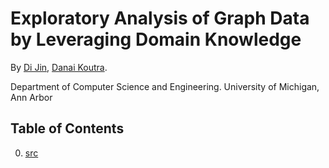 # Exploratory Analysis of Graph Data by Leveraging Domain Knowledge

By [Di Jin](http://www-personal.umich.edu/~dijin/), [Danai Koutra](http://web.eecs.umich.edu/~dkoutra/).

Department of Computer Science and Engineering. University of Michigan, Ann Arbor

## Table of Contents
0. [src](#src)


